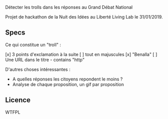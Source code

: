 Détecter les trolls dans les réponses au Grand Débat National

Projet de hackathon de la Nuit des Idées au Liberté Living Lab le 31/01/2019.

Specs
-------
Ce qui constitue un "troll" :

[x] 3 points d'exclamation à la suite
[ ] tout en majuscules
[x] "Benalla"
[ ] Une URL dans le titre - contains "http"


D'autres choses intéressantes :

* A quelles réponses les citoyens repondent le moins ?
* Analyse de chaque proposition, un gif par proposition



Licence
-------


WTFPL
